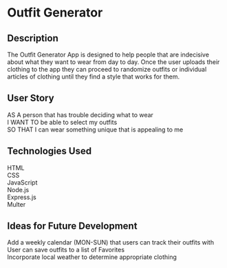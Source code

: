 # Outfit Generator

## Description

The Outfit Generator App is designed to help people that are indecisive about what they want to wear from day to day. Once the user uploads their clothing to the app they can proceed to randomize outfits or individual articles of clothing until they find a style that works for them.

## User Story

AS A person that has trouble deciding what to wear<br>
I WANT TO be able to select my outfits<br>
SO THAT I can wear something unique that is appealing to me

## Technologies Used

HTML<br>
CSS<br>
JavaScript<br>
Node.js<br>
Express.js<br>
Multer

## Ideas for Future Development

Add a weekly calendar (MON-SUN) that users can track their outfits with<br>
User can save outfits to a list of Favorites<br>
Incorporate local weather to determine appropriate clothing<br>
